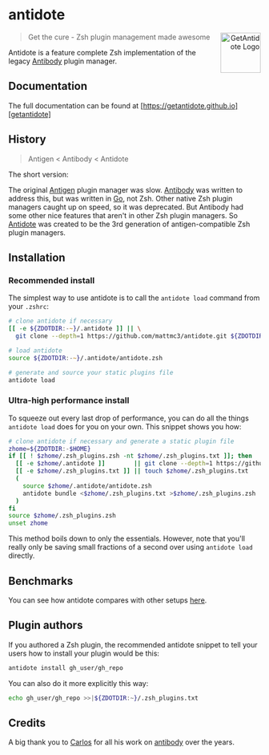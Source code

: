 # antidote

<a title="GetAntidote"
   href="https://getantidote.github.io"
   align="right">
<img align="right"
     height="80"
     alt="GetAntidote Logo"
     src="https://avatars.githubusercontent.com/u/101279220?s=80&v=4">
</a>

> Get the cure - Zsh plugin management made awesome</blockquote>

Antidote is a feature complete Zsh implementation of the legacy [Antibody][antibody]
plugin manager.

## Documentation

The full documentation can be found at [https://getantidote.github.io][getantidote]

## History

> Antigen < Antibody < Antidote

The short version:

The original [Antigen][antigen] plugin manager was slow. [Antibody][antibody] was
written to address this, but was written in [Go][go], not Zsh. Other native Zsh plugin
managers caught up on speed, so it was deprecated. But Antibody had some other nice
features that aren't in other Zsh plugin managers. So [Antidote][getantidote] was
created to be the 3rd generation of antigen-compatible Zsh plugin managers.

## Installation

### Recommended install

The simplest way to use antidote is to call the `antidote load` command from your
`.zshrc`:

```zsh
# clone antidote if necessary
[[ -e ${ZDOTDIR:-~}/.antidote ]] || \
  git clone --depth=1 https://github.com/mattmc3/antidote.git ${ZDOTDIR:-~}/.antidote

# load antidote
source ${ZDOTDIR:-~}/.antidote/antidote.zsh

# generate and source your static plugins file
antidote load
```

### Ultra-high performance install

To squeeze out every last drop of performance, you can do all the things
`antidote load` does for you on your own. This snippet shows you how:

```zsh
# clone antidote if necessary and generate a static plugin file
zhome=${ZDOTDIR:-$HOME}
if [[ ! $zhome/.zsh_plugins.zsh -nt $zhome/.zsh_plugins.txt ]]; then
  [[ -e $zhome/.antidote ]]        || git clone --depth=1 https://github.com/mattmc3/antidote.git $zhome/.antidote
  [[ -e $zhome/.zsh_plugins.txt ]] || touch $zhome/.zsh_plugins.txt
  (
    source $zhome/.antidote/antidote.zsh
    antidote bundle <$zhome/.zsh_plugins.txt >$zhome/.zsh_plugins.zsh
  )
fi
source $zhome/.zsh_plugins.zsh
unset zhome
```

This method boils down to only the essentials. However, note that you'll really only be
saving small fractions of a second over using `antidote load` directly.

## Benchmarks

You can see how antidote compares with other setups [here][benchmarks].

## Plugin authors

If you authored a Zsh plugin, the recommended antidote snippet to tell your users how to
install your plugin would be this:

```zsh
antidote install gh_user/gh_repo
```

You can also do it more explicitly this way:

```zsh
echo gh_user/gh_repo >>|${ZDOTDIR:~}/.zsh_plugins.txt
```

## Credits

A big thank you to [Carlos](https://twitter.com/caarlos0) for all his work on
[antibody] over the years.

[antigen]:        https://github.com/zsh-users/antigen
[antibody]:       https://github.com/getantibody/antibody
[getantidote]:    https://getantidote.github.io
[go]:             https://go.dev
[benchmarks]:     https://github.com/romkatv/zsh-bench/blob/master/doc/linux-desktop.md
